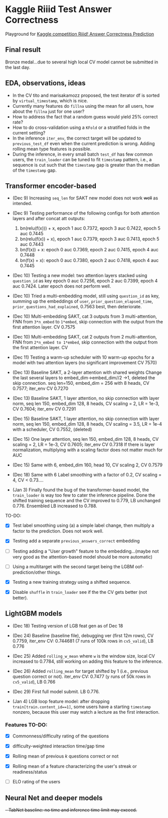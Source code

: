 # Kaggle Riiid Test Answer Correctness
Playground for [Kaggle competition Riiid! Answer Correctness Prediction](https://www.kaggle.com/c/riiid-test-answer-prediction)

## Final result
Bronze medal...due to several high local CV model cannot be submitted in the last day.

## EDA, observations, ideas
- In the CV tito and marisakamozz proposed, the test iterator df is sorted by `virtual_timestamp`, which is nice.
- Currently many features do `fillna` using the mean for all users, how about the `fillna` just for one user? 
- How to address the fact that a random guess would yield 25% correct rate?
- How to do cross-validation using a `KFold` or a stratified folds in the current setting?
- In the inference `iter_env`, the correct target will be updated to `previous_test_df` even when the current prediction is wrong. Adding rolling mean type features is possible.
- During the inference, in every small batch `test_df` has few common users, the `train_loader` can be tuned to fit `timestamp` pattern, i.e., a sequence is cut such that the `timestamp` gap is greater than the median of the `timestamp` gap.

## Transformer encoder-based

- (Dec 9) Increasing `seq_len` for SAKT new model does not work ~~well~~ as intended.

- (Dec 9) Testing performance of the following configs for both attention layers and after concat att outputs:
    1. bn(relu(f(x))) + x, epoch 1 auc 0.7372, epoch 3 auc 0.7422, epoch 5 auc 0.7445 
    2. bn(relu(f(x)) + x), epoch 1 auc 0.7379, epoch 3 auc 0.7413, epoch 5 auc 0.7443
    3. bn(f(x)) + x: epoch 0 auc 0.7369, epoch 2 auc 0.7415, epoch 4 auc 0.7448
    4. bn(f(x) + x): epoch 0 auc 0.7380, epoch 2 auc 0.7418, epoch 4 auc 0.7445

- (Dec 10) Testing a new model: two attention layers stacked using `question_id` as key
epoch 0 auc 0.7256, epoch 2 auc 0.7399, epoch 4 auc 0.7424. Later epoch does not perform well.

- (Dec 10) Tried a multi-embedding model, still using `question_id` as key, summing up the embeddings of `user`, `prior_question_elapsed_time`, `prior_questions_had_explained`, 0.7563 best, then deteriorate.

- (Dec 10) Multi-embedding SAKT, cat 3 outputs from 3 multi-attention, FNN from `3*n_embed` to `1*embed`, skip connection with the output from the first attention layer. CV 0.7575

- (Dec 10) Multi-embedding SAKT, cat 2 outputs from 2 multi-attention, FNN from `2*n_embed to 1*embed`, skip connection with the output from the first attention layer. CV 

- (Dec 11) Testing a warm-up scheduler with 10 warm-up epochs for a model with two attention layers (no significant improvement CV 7570)

- (Dec 13) Baseline SAKT, a 2-layer attention with shared weights
Change the last several layers to embed_dim->embed_dim//2 ->1, deleted the skip connection.
seq len=150, embed_dim = 256 with 8 heads, CV 0.7577; iter_env CV 0.7270

- (Dec 13) Baseline SAKT, 1 layer attention, no skip connection with layer norm, seq len 150, embed_dim 128, 8 heads, CV scaling = 2, LR = 1e-3, CV 0.7604; iter_env CV 0.7291

- (Dec 15) Baseline SAKT, 1 layer attention, no skip connection with layer norm, seq len 150, embed_dim 128, 8 heads, CV scaling = 3.5, LR = 1e-4 with a scheduler, CV 0.7552, (deleted)

- (Dec 15) One layer attention, seq len 150, embed_dim 128, 8 heads, CV scaling = 2, LR = 1e-3, CV 0.7605; iter_env CV 0.7318
If there is layer normalization, multiplying with a scaling factor does not matter much for AUC

- (Dec 15) Same with 6, embed_dim 160, head 10, CV scaling 2, CV 0.7579

- (Dec 18) Same with 6 Label smoothing with a factor of 0.2, CV scaling = 4, CV < 0.73....

- (Jan 3) Finally found the bug of the transformer-based model, the `train_loader` is way too few to cater the inference pipeline. Done the shifted training sequence and the CV improved to 0.779, LB unchanged 0.776. Ensembled LB increased to 0.788.


TO-DO:
- [x] Test label smoothing using (a) a simple label change, then multiply a factor to the prediction. Does not work well.
- [x] Testing add a separate `previous_answers_correct` embedding
- [ ] Testing adding a "User growth" feature to the embedding...(maybe not very good as the attention-based model should be more automatic)
- [ ] Using a multitarget with the second target being the LGBM oof-prediction/other things.
- [x] Testing a new training strategy using a shifted sequence.
- [x] Disable `shuffle` in `train_loader` see if the the CV gets better (not better).  


## LightGBM models

- (Dec 18) Testing version of LGB feat gen as of Dec 18

- (Dec 24) Baseline (baseline file), debugging ver (first 12m rows), CV 0.7759, iter_env CV: 0.744681 (7 runs of 100k rows in `cv5_valid`), LB 0.776

- (Dec 25) Added `rolling_w_mean` where `w` is the window size, local CV increased to 0.7784, still working on adding this feature to the inference.

- (Dec 26) Added `rolling_mean` for target shifted by 1 (i.e., previous question correct or not). iter_env CV: 0.7477 (y runs of 50k rows in `cv5_valid`), LB 0.766

- (Dec 29) First full model submit. LB 0.776.

- (Jan 4) LGB loop feature model: after dropping `train[train.content_id==1]`, some users have a starting `timestamp` nonzero, because this user may watch a lecture as the first interaction.

### Features TO-DO:

- [x] Commonness/difficulty rating of the questions
- [x] difficulty-weighted interaction time/gap time
- [x] Rolling mean of previous $k$ questions correct or not 
- [x] Rolling mean of a feature characterizing the user's streak or readiness/status
- [ ] ELO rating of the users



## Neural Net and deeper models
~~-  TabNet baseline: no time and inference time limit may exceed.~~
